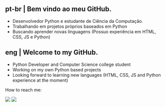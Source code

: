 ## pt-br | Bem vindo ao meu GitHub.
 - Desenvolvedor Python e estudante de Ciência da Computação.  
 - Trabalhando em projetos próprios baseados em Python  
 - Buscando aprender novas linguagens (Possuo experiência em HTML, CSS, JS e Python)

## eng | Welcome to my GitHub.
 - Python Developer and Computer Science college student    
 - Working on my own Python based projects    
 - Looking forward to learning new languages (HTML, CSS, JS and Python experience at the moment)

How to reach me:
<div align="left">
  <a href="https://www.linkedin.com/in/paulo-ricardo-sv1/" target="_blank" ><img src="https://img.shields.io/badge/LinkedIn-0077B5?style=for-the-badge&logo=linkedin&logoColor=white" target="_blank"></a>
  <a href="mailto:plricardo504@gmai.com" target="_blank" ><img src="https://img.shields.io/badge/Gmail-D14836?style=for-the-badge&logo=gmail&logoColor=white" target="_blank"></a>
   <div/>
 
 
